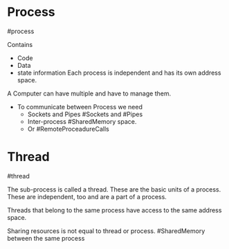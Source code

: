 # Process 
#process

Contains 
- Code 
- Data 
- state information 
Each process is independent and has its own address space. 

A Computer can have multiple and have to manage them. 

- To communicate between Process we need 
	- Sockets and Pipes #Sockets and #Pipes 
	- Inter-process #SharedMemory space. 
	- Or #RemoteProceadureCalls
# Thread 
#thread 

The sub-process is called a thread. 
These are the basic units of a process. These are independent, too and are a part of a process. 

Threads that belong to the same process have access to the same address space. 

Sharing resources is not equal to thread or process.  #SharedMemory between the same process 